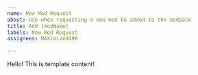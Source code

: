 ```yaml
---
name: New Mod Request
about: Use when requesting a new mod be added to the modpack
title: Add [modName]
labels: New Mod Request
assignees: MAXimized490

---
```


Hello! This is template content!
